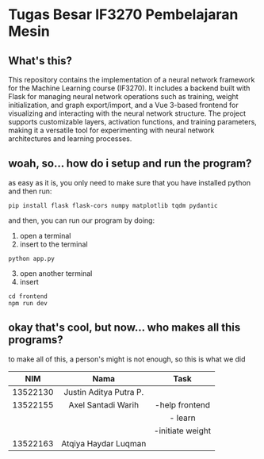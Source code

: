 # Tugas Besar IF3270 Pembelajaran Mesin

## What's this?
This repository contains the implementation of a neural network framework for the Machine Learning course (IF3270). It includes a backend built with Flask for managing neural network operations such as training, weight initialization, and graph export/import, and a Vue 3-based frontend for visualizing and interacting with the neural network structure. The project supports customizable layers, activation functions, and training parameters, making it a versatile tool for experimenting with neural network architectures and learning processes.

## woah, so... how do i setup and run the program?
as easy as it is, you only need to make sure that you have installed python and then run:
```
pip install flask flask-cors numpy matplotlib tqdm pydantic
```

and then, you can run our program by doing:
1. open a terminal
2. insert to the terminal
```
python app.py
```
3. open another terminal
4. insert
```
cd frontend
npm run dev
```

## okay that's cool, but now... who makes all this programs?

to make all of this, a person's might is not enough, so this is what we did

|   NIM    |          Nama          |         Task         |
| :------: | :--------------------: | :------------------: |
| 13522130 | Justin Aditya Putra P. |             |
| 13522155 |  Axel Santadi Warih    | -help frontend    |
|||- learn|
|||-initiate weight|
| 13522163 | Atqiya Haydar Luqman   |       |